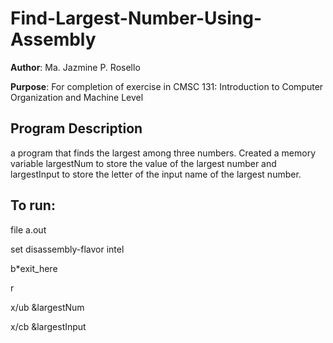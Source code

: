 # Find-Largest-Number-Using-Assembly

**Author**: Ma. Jazmine P. Rosello

**Purpose**: For completion of exercise in CMSC 131: Introduction to Computer Organization and Machine Level

## Program Description

a program that finds the largest among three numbers. Created a memory variable
largestNum to store the value of the largest number and largestInput to store the letter of
the input name of the largest number.

## To run:

file a.out

set disassembly-flavor intel

b*exit_here

r

x/ub &largestNum

x/cb &largestInput
